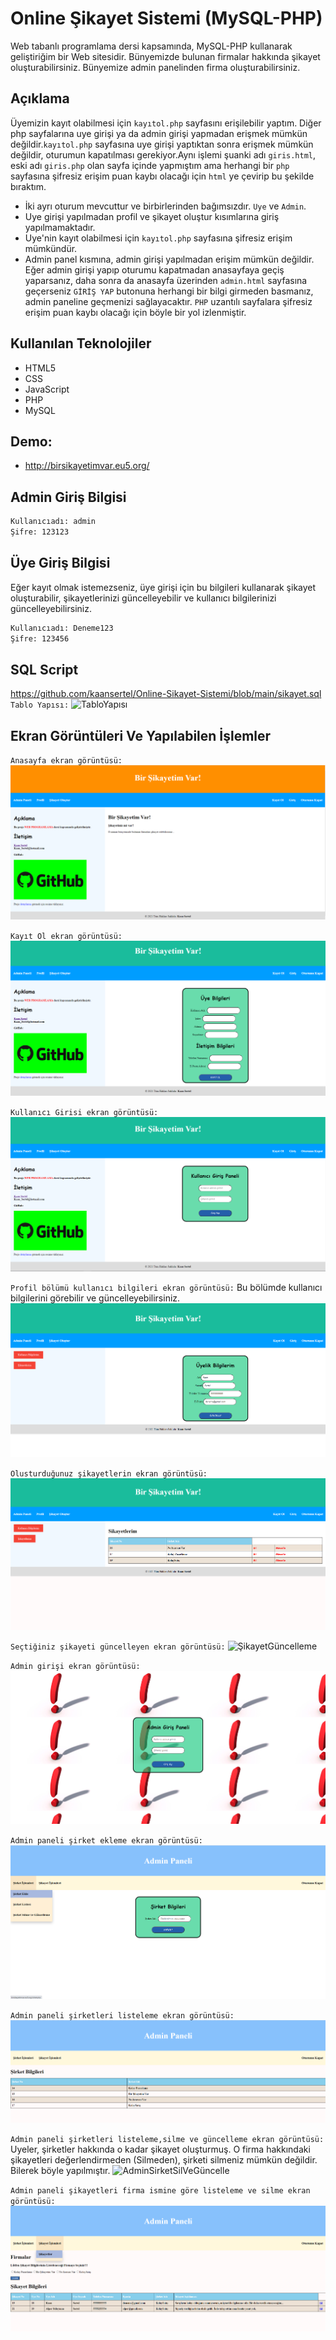 # Online Şikayet Sistemi (MySQL-PHP)
Web tabanlı programlama dersi kapsamında, MySQL-PHP kullanarak geliştiriğim bir Web sitesidir.
Bünyemizde bulunan firmalar hakkında şikayet oluşturabilirsiniz. 
Bünyemize admin panelinden firma oluşturabilirsiniz.

## Açıklama
Üyemizin kayıt olabilmesi için `kayıtol.php` sayfasını erişilebilir yaptım. Diğer php sayfalarına uye girişi ya da admin girişi yapmadan erişmek mümkün değildir.`kayıtol.php` sayfasına uye girişi yaptıktan sonra erişmek mümkün değildir, oturumun kapatılması gerekiyor.Aynı işlemi şuanki adı `giris.html`, eski adı `giris.php` olan sayfa içinde yapmıştım ama herhangi bir `php` sayfasına şifresiz erişim puan kaybı olacağı için `html` ye çevirip bu şekilde bıraktım.

- İki ayrı oturum mevcuttur ve birbirlerinden bağımsızdır. `Uye` ve `Admin`.
- Uye girişi yapılmadan profil ve şikayet oluştur kısımlarına giriş yapılmamaktadır.
- Uye'nin kayıt olabilmesi için `kayıtol.php` sayfasına şifresiz erişim mümkündür.
- Admin panel kısmına, admin girişi yapılmadan erişim mümkün değildir. Eğer admin girişi yapıp oturumu kapatmadan anasayfaya geçiş yaparsanız, daha sonra da anasayfa üzerinden `admin.html` sayfasına geçerseniz `GİRİŞ YAP` butonuna herhangi bir bilgi girmeden basmanız, admin paneline geçmenizi sağlayacaktır. `PHP` uzantılı sayfalara şifresiz erişim puan kaybı olacağı için böyle bir yol izlenmiştir.


## Kullanılan Teknolojiler
- HTML5
- CSS
- JavaScript
- PHP
- MySQL

## Demo:
- <http://birsikayetimvar.eu5.org/>

## Admin Giriş Bilgisi
```sh
Kullanıcıadı: admin
Şifre: 123123
```
## Üye Giriş Bilgisi
Eğer kayıt olmak istemezseniz, üye girişi için bu bilgileri kullanarak şikayet oluşturabilir, şikayetlerinizi güncelleyebilir ve kullanıcı bilgilerinizi güncelleyebilirsiniz.
```sh
Kullanıcıadı: Deneme123
Şifre: 123456
```

## SQL Script
<https://github.com/kaansertel/Online-Sikayet-Sistemi/blob/main/sikayet.sql>
`Tablo Yapısı:`
![TabloYapısı](https://github.com/kaansertel/Online-Sikayet-Sistemi/blob/main/resimler/VeriTaban%C4%B1Tablo.png)

## Ekran Görüntüleri Ve Yapılabilen İşlemler
`Anasayfa ekran görüntüsü:`
![AnaSayfa](https://github.com/kaansertel/Online-Sikayet-Sistemi/blob/main/resimler/Anasayfa.png)

`Kayıt Ol ekran görüntüsü:`
![KayıtOl](https://github.com/kaansertel/Online-Sikayet-Sistemi/blob/main/resimler/Kay%C4%B1tOl.png)

`Kullanıcı Girisi ekran görüntüsü:`
![KullanıcıGirisi](https://github.com/kaansertel/Online-Sikayet-Sistemi/blob/main/resimler/Giris.png)

`Profil bölümü kullanıcı bilgileri ekran görüntüsü:`
Bu bölümde kullanıcı bilgilerini görebilir ve güncelleyebilirsiniz.
![KullanıcıBilgileri](https://github.com/kaansertel/Online-Sikayet-Sistemi/blob/main/resimler/Kullan%C4%B1c%C4%B1Bilgileri.png)

`Olusturduğunuz şikayetlerin ekran görüntüsü:`
![Sikayetlerim](https://github.com/kaansertel/Online-Sikayet-Sistemi/blob/main/resimler/Sikayetlerim.png)

`Seçtiğiniz şikayeti güncelleyen ekran görüntüsü:`
![ŞikayetGüncelleme](https://github.com/kaansertel/Online-Sikayet-Sistemi/blob/main/resimler/SikayetG%C3%BCncelleme.png)

`Admin girişi ekran görüntüsü:`
![AdminGiris](https://github.com/kaansertel/Online-Sikayet-Sistemi/blob/main/resimler/AdminGiris.png)

`Admin paneli şirket ekleme ekran görüntüsü:`
![AdminSirketEkleme](https://github.com/kaansertel/Online-Sikayet-Sistemi/blob/main/resimler/AdminPaneliSirketEkle.png)

`Admin paneli şirketleri listeleme ekran görüntüsü:`
![AdminSirketListele](https://github.com/kaansertel/Online-Sikayet-Sistemi/blob/main/resimler/AdminPaneliSirketListele.png)

`Admin paneli şirketleri listeleme,silme ve güncelleme ekran görüntüsü:`
Uyeler, şirketler hakkında o kadar şikayet oluşturmuş. O firma hakkındaki şikayetleri değerlendirmeden (Silmeden), şirketi silmeniz mümkün değildir. Bilerek böyle yapılmıştır.
![AdminSirketSilVeGüncelle](https://github.com/kaansertel/Online-Sikayet-Sistemi/blob/main/resimler/AdminPaneliSirketSilVeG%C3%BCncelle.png)

`Admin paneli şikayetleri firma ismine göre listeleme ve silme ekran görüntüsü:`
![AdminSikayetListele](https://github.com/kaansertel/Online-Sikayet-Sistemi/blob/main/resimler/AdminPaneli%C5%9EikayetlerinFirmalaraG%C3%B6reListelenmesi.png)

